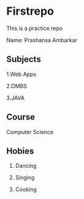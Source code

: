 # Firstrepo
This is a practice repo

Name:
Prashansa Ambarkar

## Subjects
1.Web Apps

2.DMBS

3.JAVA

## Course 
Computer Science

## Hobies
1. Dancing 

2. Singing 

3. Cooking

